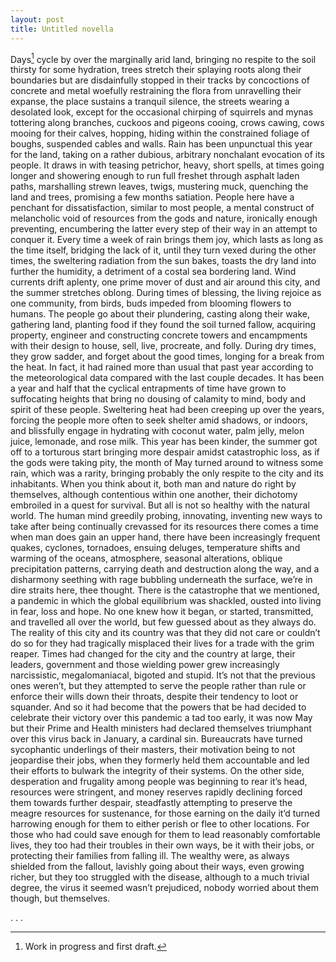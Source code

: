 ```yaml
---
layout: post
title: Untitled novella
---
```

Days[^1] cycle by over the marginally arid land, bringing no respite to the soil thirsty for some hydration, trees stretch their splaying roots along their boundaries but are disdainfully stopped in their tracks by concoctions of concrete and metal woefully restraining the flora from unravelling their expanse, the place sustains a tranquil silence, the streets wearing a desolated look, except for the occasional chirping of squirrels and mynas tottering along branches, cuckoos and pigeons cooing, crows cawing, cows mooing for their calves, hopping, hiding within the constrained foliage of boughs, suspended cables and walls. Rain has been unpunctual this year for the land, taking on a rather dubious, arbitrary nonchalant evocation of its people. It draws in with teasing petrichor, heavy, short spells, at times going longer and showering enough to run full freshet through asphalt laden paths, marshalling strewn leaves, twigs, mustering muck, quenching the land and trees, promising a few months satiation. People here have a penchant for dissatisfaction, similar to most people, a mental construct of melancholic void of resources from the gods and nature, ironically enough preventing, encumbering the latter every step of their way in an attempt to conquer it. Every time a week of rain brings them joy, which lasts as long as the time itself, bridging the lack of it, until they turn vexed during the other times, the sweltering radiation from the sun bakes, toasts the dry land into further the humidity, a detriment of a costal sea bordering land. Wind currents drift aplenty, one prime mover of dust and air around this city, and the summer stretches oblong. During times of blessing, the living rejoice as one community, from birds, buds impeded from blooming flowers to humans. The people go about their plundering, casting along their wake, gathering land, planting food if they found the soil turned fallow, acquiring property, engineer and constructing concrete towers and encampments with their design to house, sell, live, procreate, and folly. During dry times, they grow sadder, and forget about the good times, longing for a break from the heat. In fact, it had rained more than usual that past year according to the meteorological data compared with the last couple decades. It has been a year and half that the cyclical entrapments of time have grown to suffocating heights that bring no dousing of calamity to mind, body and spirit of these people. Sweltering heat had been creeping up over the years, forcing the people more often to seek shelter amid shadows, or indoors, and blissfully engage in hydrating with coconut water, palm jelly, melon juice, lemonade, and rose milk. This year has been kinder, the summer got off to a torturous start bringing more despair amidst catastrophic loss, as if the gods were taking pity, the month of May turned around to witness some rain, which was a rarity, bringing probably the only respite to the city and its inhabitants. When you think about it, both man and nature do right by themselves, although contentious within one another, their dichotomy embroiled in a quest for survival. But all is not so healthy with the natural world. The human mind greedily probing, innovating, inventing new ways to take after being continually crevassed for its resources there comes a time when man does gain an upper hand, there have been increasingly frequent quakes, cyclones, tornadoes, ensuing deluges, temperature shifts and warming of the oceans, atmosphere, seasonal alterations, oblique precipitation patterns, carrying death and destruction along the way, and a disharmony seething with rage bubbling underneath the surface, we’re in dire straits here, thee thought. There is the catastrophe that we mentioned, a pandemic in which the global equilibrium was shackled, ousted into living in fear, loss and hope. No one knew how it began, or started, transmitted, and travelled all over the world, but few guessed about as they always do. The reality of this city and its country was that they did not care or couldn’t do so for they had tragically misplaced their lives for a trade with the grim reaper. Times had changed for the city and the country at large, their leaders, government and those wielding power grew increasingly narcissistic, megalomaniacal, bigoted and stupid. It’s not that the previous ones weren’t, but they attempted to serve the people rather than rule or enforce their wills down their throats, despite their tendency to loot or squander. And so it had become that the powers that be had decided to celebrate their victory over this pandemic a tad too early, it was now May but their Prime and Health ministers had declared themselves triumphant over this virus back in January, a cardinal sin. Bureaucrats have turned sycophantic underlings of their masters, their motivation being to not jeopardise their jobs, when they formerly held them accountable and led their efforts to bulwark the integrity of their systems. On the other side, desperation and frugality among people was beginning to rear it’s head, resources were stringent, and money reserves rapidly declining forced them towards further despair, steadfastly attempting to preserve the meagre resources for sustenance, for those earning on the daily it’d turned harrowing enough for them to either perish or flee to other locations. For those who had could save enough for them to lead reasonably comfortable lives, they too had their troubles in their own ways, be it with their jobs, or protecting their families from falling ill. The wealthy were, as always shielded from the fallout, lavishly going about their ways, even growing richer, but they too struggled with the disease, although to a much trivial degree, the virus it seemed wasn’t prejudiced, nobody worried about them though, but themselves. 

. . . 

[^1]: Work in progress and first draft.
